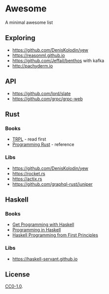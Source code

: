 # Awesome
A minimal awesome list

## Exploring

- https://github.com/DenisKolodin/yew
- https://reasonml.github.io
- https://github.com/Jeffail/benthos with kafka
- http://pachyderm.io

## API

- https://github.com/lord/slate
- https://github.com/grpc/grpc-web

## Rust

### Books

- [TRPL](https://doc.rust-lang.org/book/2018-edition/index.html) - read first
- [Programming Rust](http://shop.oreilly.com/product/0636920040385.do) - reference

### Libs

- https://github.com/DenisKolodin/yew
- https://rocket.rs
- https://actix.rs
- https://github.com/graphql-rust/juniper

## Haskell

### Books

- [Get Programming with Haskell](https://www.manning.com/books/get-programming-with-haskell)
- [Programming in Haskell](http://www.cs.nott.ac.uk/~pszgmh/pih.html)
- [Haskell Programming from First Principles](http://haskellbook.com)

### Libs

- https://haskell-servant.github.io

## License

[CC0-1.0](https://creativecommons.org/publicdomain/zero/1.0/).
